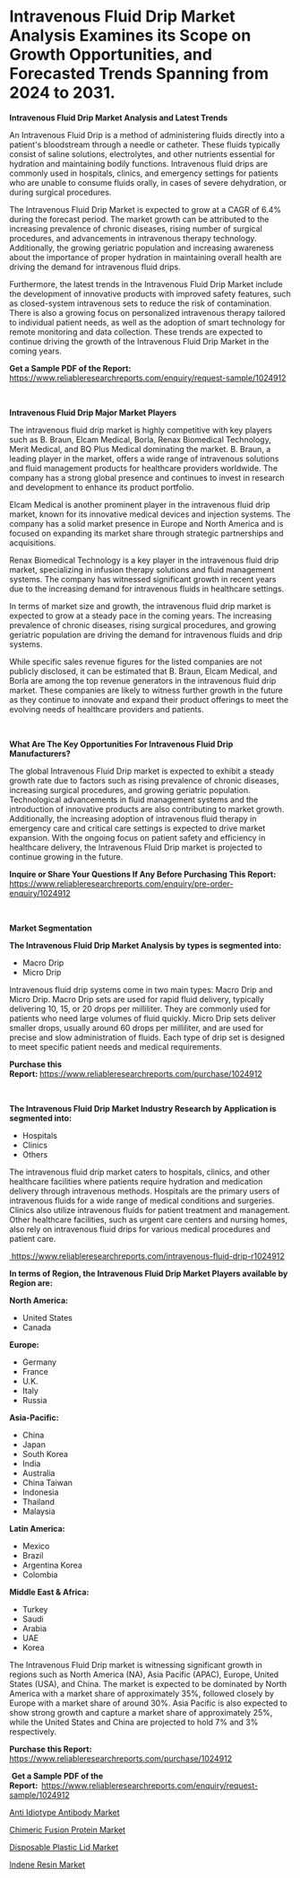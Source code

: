 <p><h1>Intravenous Fluid Drip Market Analysis Examines its Scope on Growth Opportunities, and Forecasted Trends Spanning from 2024 to 2031.</h1></p><p><strong>Intravenous Fluid Drip Market Analysis and Latest Trends</strong></p>
<p><p>An Intravenous Fluid Drip is a method of administering fluids directly into a patient's bloodstream through a needle or catheter. These fluids typically consist of saline solutions, electrolytes, and other nutrients essential for hydration and maintaining bodily functions. Intravenous fluid drips are commonly used in hospitals, clinics, and emergency settings for patients who are unable to consume fluids orally, in cases of severe dehydration, or during surgical procedures.</p><p>The Intravenous Fluid Drip Market is expected to grow at a CAGR of 6.4% during the forecast period. The market growth can be attributed to the increasing prevalence of chronic diseases, rising number of surgical procedures, and advancements in intravenous therapy technology. Additionally, the growing geriatric population and increasing awareness about the importance of proper hydration in maintaining overall health are driving the demand for intravenous fluid drips.</p><p>Furthermore, the latest trends in the Intravenous Fluid Drip Market include the development of innovative products with improved safety features, such as closed-system intravenous sets to reduce the risk of contamination. There is also a growing focus on personalized intravenous therapy tailored to individual patient needs, as well as the adoption of smart technology for remote monitoring and data collection. These trends are expected to continue driving the growth of the Intravenous Fluid Drip Market in the coming years.</p></p>
<p><strong>Get a Sample PDF of the Report:&nbsp;</strong> <a href="https://www.reliableresearchreports.com/enquiry/request-sample/1024912">https://www.reliableresearchreports.com/enquiry/request-sample/1024912</a></p>
<p>&nbsp;</p>
<p><strong>Intravenous Fluid Drip Major Market Players</strong></p>
<p><p>The intravenous fluid drip market is highly competitive with key players such as B. Braun, Elcam Medical, Borla, Renax Biomedical Technology, Merit Medical, and BQ Plus Medical dominating the market. B. Braun, a leading player in the market, offers a wide range of intravenous solutions and fluid management products for healthcare providers worldwide. The company has a strong global presence and continues to invest in research and development to enhance its product portfolio.</p><p>Elcam Medical is another prominent player in the intravenous fluid drip market, known for its innovative medical devices and injection systems. The company has a solid market presence in Europe and North America and is focused on expanding its market share through strategic partnerships and acquisitions.</p><p>Renax Biomedical Technology is a key player in the intravenous fluid drip market, specializing in infusion therapy solutions and fluid management systems. The company has witnessed significant growth in recent years due to the increasing demand for intravenous fluids in healthcare settings.</p><p>In terms of market size and growth, the intravenous fluid drip market is expected to grow at a steady pace in the coming years. The increasing prevalence of chronic diseases, rising surgical procedures, and growing geriatric population are driving the demand for intravenous fluids and drip systems.</p><p>While specific sales revenue figures for the listed companies are not publicly disclosed, it can be estimated that B. Braun, Elcam Medical, and Borla are among the top revenue generators in the intravenous fluid drip market. These companies are likely to witness further growth in the future as they continue to innovate and expand their product offerings to meet the evolving needs of healthcare providers and patients.</p></p>
<p>&nbsp;</p>
<p><strong>What Are The Key Opportunities For Intravenous Fluid Drip Manufacturers?</strong></p>
<p><p>The global Intravenous Fluid Drip market is expected to exhibit a steady growth rate due to factors such as rising prevalence of chronic diseases, increasing surgical procedures, and growing geriatric population. Technological advancements in fluid management systems and the introduction of innovative products are also contributing to market growth. Additionally, the increasing adoption of intravenous fluid therapy in emergency care and critical care settings is expected to drive market expansion. With the ongoing focus on patient safety and efficiency in healthcare delivery, the Intravenous Fluid Drip market is projected to continue growing in the future.</p></p>
<p><strong>Inquire or Share Your Questions If Any Before Purchasing This Report:</strong> <a href="https://www.reliableresearchreports.com/enquiry/pre-order-enquiry/1024912">https://www.reliableresearchreports.com/enquiry/pre-order-enquiry/1024912</a></p>
<p>&nbsp;</p>
<p><strong>Market Segmentation</strong></p>
<p><strong>The Intravenous Fluid Drip Market Analysis by types is segmented into:</strong></p>
<p><ul><li>Macro Drip</li><li>Micro Drip</li></ul></p>
<p><p>Intravenous fluid drip systems come in two main types: Macro Drip and Micro Drip. Macro Drip sets are used for rapid fluid delivery, typically delivering 10, 15, or 20 drops per milliliter. They are commonly used for patients who need large volumes of fluid quickly. Micro Drip sets deliver smaller drops, usually around 60 drops per milliliter, and are used for precise and slow administration of fluids. Each type of drip set is designed to meet specific patient needs and medical requirements.</p></p>
<p><strong>Purchase this Report:&nbsp;</strong><a href="https://www.reliableresearchreports.com/purchase/1024912">https://www.reliableresearchreports.com/purchase/1024912</a></p>
<p>&nbsp;</p>
<p><strong>The Intravenous Fluid Drip Market Industry Research by Application is segmented into:</strong></p>
<p><ul><li>Hospitals</li><li>Clinics</li><li>Others</li></ul></p>
<p><p>The intravenous fluid drip market caters to hospitals, clinics, and other healthcare facilities where patients require hydration and medication delivery through intravenous methods. Hospitals are the primary users of intravenous fluids for a wide range of medical conditions and surgeries. Clinics also utilize intravenous fluids for patient treatment and management. Other healthcare facilities, such as urgent care centers and nursing homes, also rely on intravenous fluid drips for various medical procedures and patient care.</p></p>
<p><a href="https://www.reliableresearchreports.com/intravenous-fluid-drip-r1024912">&nbsp;https://www.reliableresearchreports.com/intravenous-fluid-drip-r1024912</a></p>
<p><strong>In terms of Region, the Intravenous Fluid Drip Market Players available by Region are:</strong></p>
<p>
    <p> <strong> North America: </strong>
        <ul>
            <li>United States</li>
            <li>Canada</li>
        </ul>
        </p> 
    <p> <strong> Europe: </strong>
        <ul>
            <li>Germany</li>
            <li>France</li>
            <li>U.K.</li>
            <li>Italy</li>
            <li>Russia</li>
        </ul>
        </p> 
    <p> <strong> Asia-Pacific: </strong>
        <ul>
            <li>China</li>
            <li>Japan</li>
            <li>South Korea</li>
            <li>India</li>
            <li>Australia</li>
            <li>China Taiwan</li>
            <li>Indonesia</li>
            <li>Thailand</li>
            <li>Malaysia</li>
        </ul>
        </p> 
    <p> <strong> Latin America: </strong>
        <ul>
            <li>Mexico</li>
            <li>Brazil</li>
            <li>Argentina Korea</li>
            <li>Colombia</li>
        </ul>
        </p> 
    <p> <strong> Middle East & Africa: </strong>
        <ul>
            <li>Turkey</li>
            <li>Saudi</li>
            <li>Arabia</li>
            <li>UAE</li>
            <li>Korea</li>
        </ul>
    </p>
    </p>
<p><p>The Intravenous Fluid Drip market is witnessing significant growth in regions such as North America (NA), Asia Pacific (APAC), Europe, United States (USA), and China. The market is expected to be dominated by North America with a market share of approximately 35%, followed closely by Europe with a market share of around 30%. Asia Pacific is also expected to show strong growth and capture a market share of approximately 25%, while the United States and China are projected to hold 7% and 3% respectively.</p></p>
<p><strong>Purchase this Report: </strong><a href="https://www.reliableresearchreports.com/purchase/1024912">https://www.reliableresearchreports.com/purchase/1024912</a></p>
<p>&nbsp;<strong>Get a Sample PDF of the Report:&nbsp;&nbsp;</strong><a href="https://www.reliableresearchreports.com/enquiry/request-sample/1024912">https://www.reliableresearchreports.com/enquiry/request-sample/1024912</a></p>
<p><strong></strong></p>
<p><p><a href="https://github.com/nicholepatriciadoylenwnrjr0/Market-Research-Report-List-2/blob/main/anti-idiotype-antibody-market.md">Anti Idiotype Antibody Market</a></p><p><a href="https://github.com/gamblestampleyjenny50m5sl6/Market-Research-Report-List-2/blob/main/chimeric-fusion-protein-market.md">Chimeric Fusion Protein Market</a></p><p><a href="https://github.com/barbarakss89/Market-Research-Report-List-1/blob/main/disposable-plastic-lid-market.md">Disposable Plastic Lid Market</a></p><p><a href="https://issuu.com/reportprime-2/docs/indene-resin-market-size-2030.pptx">Indene Resin Market</a></p></p>